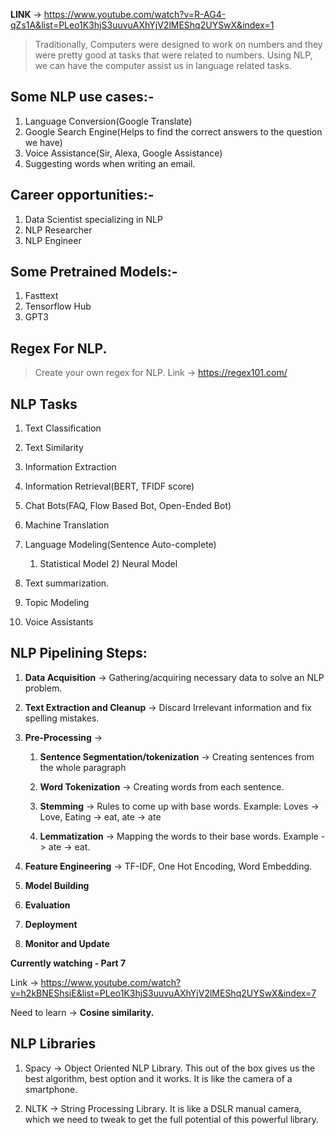 **LINK** -> https://www.youtube.com/watch?v=R-AG4-qZs1A&list=PLeo1K3hjS3uuvuAXhYjV2lMEShq2UYSwX&index=1

>Traditionally, Computers were designed to work on numbers and they were pretty good at tasks that were related to numbers.
    Using NLP, we can have the computer assist us in language related tasks.


## Some NLP use cases:-

1) Language Conversion(Google Translate)
2) Google Search Engine(Helps to find the correct answers to the question we have)
3) Voice Assistance(Sir, Alexa, Google Assistance)
4) Suggesting words when writing an email.

## Career opportunities:-

1) Data Scientist specializing in NLP
2) NLP Researcher
3) NLP Engineer


## Some Pretrained Models:-

1) Fasttext
2) Tensorflow Hub
3) GPT3





## Regex For NLP.

> Create your own regex for NLP.
Link -> https://regex101.com/


## NLP Tasks

1) Text Classification
2) Text Similarity
3) Information Extraction
4) Information Retrieval(BERT, TFIDF score)
5) Chat Bots(FAQ, Flow Based Bot, Open-Ended Bot)
6) Machine Translation
7) Language Modeling(Sentence Auto-complete)
    1) Statistical Model 2) Neural Model

8) Text summarization.
9) Topic Modeling
10) Voice Assistants


## NLP Pipelining Steps:

1) **Data Acquisition** -> Gathering/acquiring necessary data to solve an NLP problem.

2) **Text Extraction and Cleanup** -> Discard Irrelevant information and fix spelling mistakes.

3) **Pre-Processing** ->

   1) **Sentence Segmentation/tokenization** -> Creating sentences from the whole paragraph

   2) **Word Tokenization** ->  Creating words from each sentence.

   3) **Stemming** -> Rules to come up with base words. Example: Loves -> Love, Eating -> eat, ate -> ate

   4) **Lemmatization** -> Mapping the words to their base words. Example -> ate -> eat.


4) **Feature Engineering** -> TF-IDF, One Hot Encoding, Word Embedding.

5) **Model Building** 

6) **Evaluation**

7) **Deployment**

8) **Monitor and Update**



**Currently watching - Part 7**

Link -> https://www.youtube.com/watch?v=h2kBNEShsiE&list=PLeo1K3hjS3uuvuAXhYjV2lMEShq2UYSwX&index=7

Need to learn -> **Cosine similarity.**


## NLP Libraries

1) Spacy -> Object Oriented NLP Library. This out of the box gives us the best algorithm, best option and it works. It is like the camera of a smartphone.

2) NLTK -> String Processing Library. It is like a DSLR manual camera, which we need to tweak to get the full potential of this powerful library.